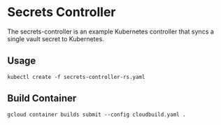 # Secrets Controller

The secrets-controller is an example Kubernetes controller that syncs a single vault secret to Kubernetes.

## Usage

```
kubectl create -f secrets-controller-rs.yaml
``` 

## Build Container

```
gcloud container builds submit --config cloudbuild.yaml .
```
